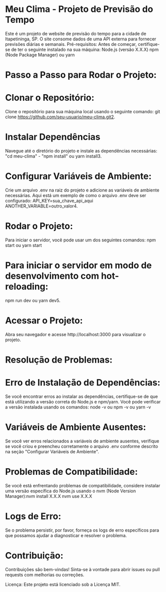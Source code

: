 # Meu Clima - Projeto de Previsão do Tempo

Este é um projeto de website de previsão do tempo para a cidade de Itapetininga, SP. O site consome dados de uma API externa para fornecer previsões diárias e semanais. Pré-requisitos:
Antes de começar, certifique-se de ter o seguinte instalado na sua máquina: Node.js (versão X.X.X) npm (Node Package Manager) ou yarn

# Passo a Passo para Rodar o Projeto:

# Clonar o Repositório:
Clone o repositório para sua máquina local usando o seguinte comando: git clone https://github.com/seu-usuario/meu-clima.git2. 

# Instalar Dependências 
Navegue até o diretório do projeto e instale as dependências necessárias: "cd meu-clima" - 
"npm install" ou yarn install3. 

# Configurar Variáveis de Ambiente:
Crie um arquivo .env na raiz do projeto e adicione as variáveis de ambiente necessárias. Aqui está um exemplo de como o arquivo .env deve ser configurado: API_KEY=sua_chave_api_aqui
ANOTHER_VARIABLE=outro_valor4. 

# Rodar o Projeto:
Para iniciar o servidor, você pode usar um dos seguintes comandos: npm start ou yarn start

# Para iniciar o servidor em modo de desenvolvimento com hot-reloading: 
npm run dev ou
yarn dev5.

# Acessar o Projeto:
Abra seu navegador e acesse http://localhost:3000 para visualizar o projeto.

# Resolução de Problemas:

# Erro de Instalação de Dependências:
Se você encontrar erros ao instalar as dependências, certifique-se de que está utilizando a versão correta do Node.js e npm/yarn. Você pode verificar a versão instalada usando os comandos: node -v ou npm -v ou yarn -v

# Variáveis de Ambiente Ausentes:
Se você ver erros relacionados a variáveis de ambiente ausentes, verifique se você criou e preencheu corretamente o arquivo .env conforme descrito na seção "Configurar Variáveis de Ambiente".

# Problemas de Compatibilidade:
Se você está enfrentando problemas de compatibilidade, considere instalar uma versão específica do Node.js usando o nvm (Node Version Manager):nvm install X.X.X
nvm use X.X.X

# Logs de Erro:
Se o problema persistir, por favor, forneça os logs de erro específicos para que possamos ajudar a diagnosticar e resolver o problema.

# Contribuição:
Contribuições são bem-vindas! Sinta-se à vontade para abrir issues ou pull requests com melhorias ou correções.

Licença: Este projeto está licenciado sob a Licença MIT.
